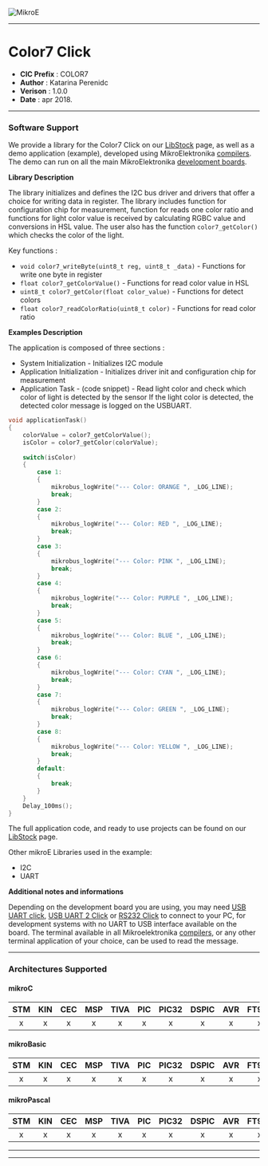 ![MikroE](http://www.mikroe.com/img/designs/beta/logo_small.png)

---

# Color7 Click

- **CIC Prefix**  : COLOR7
- **Author**      : Katarina Perenidc
- **Verison**     : 1.0.0
- **Date**        : apr 2018.

---

### Software Support

We provide a library for the Color7 Click on our [LibStock](https://libstock.mikroe.com/projects/view/2407/color-7-click) 
page, as well as a demo application (example), developed using MikroElektronika 
[compilers](http://shop.mikroe.com/compilers). The demo can run on all the main 
MikroElektronika [development boards](http://shop.mikroe.com/development-boards).

**Library Description**

The library initializes and defines the I2C bus driver and drivers that offer a choice for writing data in register.
The library includes function for configuration chip for measurement, 
function for reads one color ratio and functions for light color value is received by calculating RGBC value and conversions in HSL value.
The user also has the function ```color7_getColor()``` which checks the color of the light.

Key functions :

- ``` void color7_writeByte(uint8_t reg, uint8_t _data) ``` - Functions for write one byte in register
- ``` float color7_getColorValue() ``` -  Functions for read color value in HSL
- ``` uint8_t color7_getColor(float color_value) ``` - Functions for detect colors
- ``` float color7_readColorRatio(uint8_t color) ``` - Functions for read color ratio

**Examples Description**

The application is composed of three sections :

- System Initialization - Initializes I2C module
- Application Initialization - Initializes driver init and configuration chip for measurement
- Application Task - (code snippet) - Read light color and check which color of light is detected by the sensor
                                      If the light color is detected, the detected color message is logged on the USBUART.


```.c
void applicationTask()
{
    colorValue = color7_getColorValue();
    isColor = color7_getColor(colorValue);
   
    switch(isColor)
    {
        case 1:
        {
            mikrobus_logWrite("--- Color: ORANGE ", _LOG_LINE);
            break;
        }
        case 2:
        {
            mikrobus_logWrite("--- Color: RED ", _LOG_LINE);
            break;
        }
        case 3:
        {
            mikrobus_logWrite("--- Color: PINK ", _LOG_LINE);
            break;
        }
        case 4:
        {
            mikrobus_logWrite("--- Color: PURPLE ", _LOG_LINE);
            break;
        }
        case 5:
        {
            mikrobus_logWrite("--- Color: BLUE ", _LOG_LINE);
            break;
        }
        case 6:
        {
            mikrobus_logWrite("--- Color: CYAN ", _LOG_LINE);
            break;
        }
        case 7:
        {
            mikrobus_logWrite("--- Color: GREEN ", _LOG_LINE);
            break;
        }
        case 8:
        {
            mikrobus_logWrite("--- Color: YELLOW ", _LOG_LINE);
            break;
        }
        default:
        {
            break;
        }
    }
    Delay_100ms();
}
```

The full application code, and ready to use projects can be found on our 
[LibStock](https://libstock.mikroe.com/projects/view/2407/color-7-click) page.

Other mikroE Libraries used in the example:

- I2C
- UART

**Additional notes and informations**

Depending on the development board you are using, you may need 
[USB UART click](http://shop.mikroe.com/usb-uart-click), 
[USB UART 2 Click](http://shop.mikroe.com/usb-uart-2-click) or 
[RS232 Click](http://shop.mikroe.com/rs232-click) to connect to your PC, for 
development systems with no UART to USB interface available on the board. The 
terminal available in all Mikroelektronika 
[compilers](http://shop.mikroe.com/compilers), or any other terminal application 
of your choice, can be used to read the message.

---
### Architectures Supported

#### mikroC

| STM | KIN | CEC | MSP | TIVA | PIC | PIC32 | DSPIC | AVR | FT90x |
|:-:|:-:|:-:|:-:|:-:|:-:|:-:|:-:|:-:|:-:|
| x | x | x | x | x | x | x | x | x | x |

#### mikroBasic

| STM | KIN | CEC | MSP | TIVA | PIC | PIC32 | DSPIC | AVR | FT90x |
|:-:|:-:|:-:|:-:|:-:|:-:|:-:|:-:|:-:|:-:|
| x | x | x | x | x | x | x | x | x | x |

#### mikroPascal

| STM | KIN | CEC | MSP | TIVA | PIC | PIC32 | DSPIC | AVR | FT90x |
|:-:|:-:|:-:|:-:|:-:|:-:|:-:|:-:|:-:|:-:|
| x | x | x | x | x | x | x | x | x | x |

---
---
